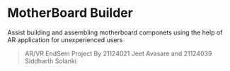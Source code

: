 # MotherBoard Builder
Assist building and assembling motherboard componets using the help of AR application for unexperienced users
> AR/VR EndSem Project
> By 21124021 Jeet Avasare and 21124039 Siddharth Solanki
